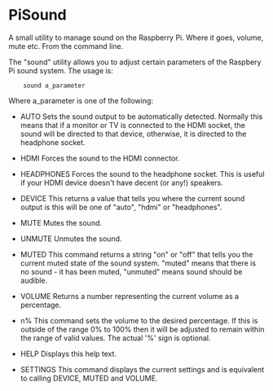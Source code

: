 PiSound
=======

A small utility to manage sound on the Raspberry Pi. Where it goes, volume, mute etc. From the command line.

The "sound" utility allows you to adjust certain parameters of the Raspbery Pi
sound system. The usage is:
    
        sound a_parameter
    
Where a_parameter is one of the following:
    
*   AUTO            Sets the sound output to be automatically detected. Normally 
                this means that if a monitor or TV is connected to the HDMI 
                socket,  the sound will be directed to that device, otherwise, 
                it is directed to the headphone socket.
    
*   HDMI            Forces the sound to the HDMI connector.
    
*   HEADPHONES      Forces the sound to the headphone socket. This is 
                useful if your HDMI device doesn't have decent 
                (or any!) speakers.
    
*   DEVICE          This returns a value that tells you where the current sound 
                output is this will be one of "auto", "hdmi" or "headphones".
                   
*   MUTE            Mutes the sound.
    
*   UNMUTE          Unmutes the sound.
    
*   MUTED           This command returns a string "on" or "off" that tells you the 
                current muted state of the sound system. "muted" means that 
                there is no sound - it has been muted, "unmuted" means sound 
                should be audible.
                  
*   VOLUME          Returns a number representing the current volume as a 
                percentage.
    
*   n%              This command sets the volume to the desired percentage. If this
                is outside of the range 0% to 100% then it will be adjusted to 
                remain within the range of valid values. The actual '%' sign is optional.
    
*   HELP            Displays this help text.
    
*   SETTINGS        This command displays the current settings and is equivalent
                to calling DEVICE, MUTED and VOLUME.


